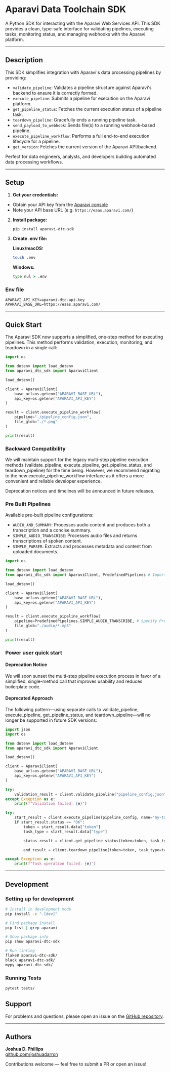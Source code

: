 # Aparavi Data Toolchain SDK

A Python SDK for interacting with the Aparavi Web Services API. This SDK provides a clean, type-safe interface for validating pipelines, executing tasks, monitoring status, and managing webhooks with the Aparavi platform.

---

## Description

This SDK simplifies integration with Aparavi's data processing pipelines by providing:

* `validate_pipeline`: Validates a pipeline structure against Aparavi's backend to ensure it is correctly formed.
* `execute_pipeline`: Submits a pipeline for execution on the Aparavi platform.
* `get_pipeline_status`: Fetches the current execution status of a pipeline task.
* `teardown_pipeline`: Gracefully ends a running pipeline task.
* `send_payload_to_webhook`: Sends file(s) to a running webhook-based pipeline.
* `execute_pipeline_workflow`: Performs a full end-to-end execution lifecycle for a pipeline.
* `get_version`: Fetches the current version of the Aparavi API/backend.

Perfect for data engineers, analysts, and developers building automated data processing workflows.

---

## Setup

1. **Get your credentials:**
- Obtain your API key from the [Aparavi console](https://core.aparavi.com/usage/)
- Note your API base URL (e.g. `https://eaas.aparavi.com/`)

2. **Install package:**
   ```bash
   pip install aparavi-dtc-sdk
   ```

3. **Create .env file:**
   
   **Linux/macOS:**
   ```bash
   touch .env
   ```
   
   **Windows:**
   ```cmd
   type nul > .env
   ```

### Env file

```env
APARAVI_API_KEY=aparavi-dtc-api-key
APARAVI_BASE_URL=https://eaas.aparavi.com/
```

---

## Quick Start

The Aparavi SDK now supports a simplified, one-step method for executing pipelines. This method performs validation, execution, monitoring, and teardown in a single call:

```python
import os

from dotenv import load_dotenv
from aparavi_dtc_sdk import AparaviClient

load_dotenv()

client = AparaviClient(
    base_url=os.getenv("APARAVI_BASE_URL"),
    api_key=os.getenv("APARAVI_API_KEY")
)

result = client.execute_pipeline_workflow(
    pipeline="./pipeline_config.json",
    file_glob="./*.png"
)

print(result)
```

### Backward Compatibility
We will maintain support for the legacy multi-step pipeline execution methods (validate_pipeline, execute_pipeline, get_pipeline_status, and teardown_pipeline) for the time being. However, we recommend migrating to the new execute_pipeline_workflow interface as it offers a more convenient and reliable developer experience.

Deprecation notices and timelines will be announced in future releases.

### Pre Built Pipelines

Available pre-built pipeline configurations:
- `AUDIO_AND_SUMMARY`: Processes audio content and produces both a transcription and a concise summary. 
- `SIMPLE_AUDIO_TRANSCRIBE`: Processes audio files and returns transcriptions of spoken content. 
- `SIMPLE_PARSER`: Extracts and processes metadata and content from uploaded documents. 

```python
import os

from dotenv import load_dotenv
from aparavi_dtc_sdk import AparaviClient, PredefinedPipelines # Import PredefinedPipelines enum

load_dotenv()

client = AparaviClient(
    base_url=os.getenv("APARAVI_BASE_URL"),
    api_key=os.getenv("APARAVI_API_KEY")
)

result = client.execute_pipeline_workflow(
    pipeline=PredefinedPipelines.SIMPLE_AUDIO_TRANSCRIBE, # Specify PredefinedPipelines
    file_glob="./audio/*.mp3"
)

print(result)
```

### Power user quick start

#### Deprecation Notice

We will soon sunset the multi-step pipeline execution process in favor of a simplified, single-method call that improves usability and reduces boilerplate code.

#### Deprecated Approach
The following pattern—using separate calls to validate_pipeline, execute_pipeline, get_pipeline_status, and teardown_pipeline—will no longer be supported in future SDK versions:

```python
import json
import os

from dotenv import load_dotenv
from aparavi_dtc_sdk import AparaviClient

load_dotenv()

client = AparaviClient(
    base_url=os.getenv("APARAVI_BASE_URL"),
    api_key=os.getenv("APARAVI_API_KEY")
)

try:
    validation_result = client.validate_pipeline("pipeline_config.json")
except Exception as e:
    print(f"Validation failed: {e}")

try:
    start_result = client.execute_pipeline(pipeline_config, name="my-task")
    if start_result.status == "OK":
        token = start_result.data["token"]
        task_type = start_result.data["type"]

        status_result = client.get_pipeline_status(token=token, task_type=task_type)

        end_result = client.teardown_pipeline(token=token, task_type=task_type)

except Exception as e:
    print(f"Task operation failed: {e}")
```

---

## Development

### Setting up for development

```bash
# Install in development mode
pip install -e ".[dev]"

# Find package Install
pip list | grep aparavi

# Show package info
pip show aparavi-dtc-sdk

# Run linting
flake8 aparavi-dtc-sdk/
black aparavi-dtc-sdk/
mypy aparavi-dtc-sdk/
```

### Running Tests

```bash
pytest tests/
```

## Support

For problems and questions, please open an issue on the [GitHub repository](https://github.com/AparaviSoftware/aparavi-dtc-sdk/issues).

---

## Authors

**Joshua D. Phillips**  
[github.com/joshuadarron](https://github.com/joshuadarron)

Contributions welcome — feel free to submit a PR or open an issue!

